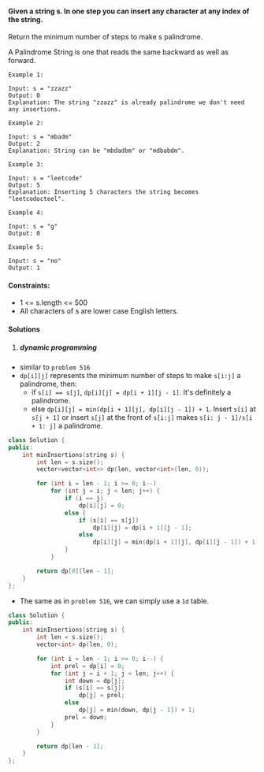 #### Given a string s. In one step you can insert any character at any index of the string.

Return the minimum number of steps to make s palindrome.

A Palindrome String is one that reads the same backward as well as forward.

 

```
Example 1:

Input: s = "zzazz"
Output: 0
Explanation: The string "zzazz" is already palindrome we don't need any insertions.

Example 2:

Input: s = "mbadm"
Output: 2
Explanation: String can be "mbdadbm" or "mdbabdm".

Example 3:

Input: s = "leetcode"
Output: 5
Explanation: Inserting 5 characters the string becomes "leetcodocteel".

Example 4:

Input: s = "g"
Output: 0

Example 5:

Input: s = "no"
Output: 1
```

 

#### Constraints:

-    1 <= s.length <= 500
-    All characters of s are lower case English letters.


#### Solutions

1. ##### dynamic programming

- similar to `problem 516`
- `dp[i][j]` represents the minimum number of steps to make `s[i:j]` a palindrome, then:
    - if `s[i] == s[j]`, `dp[i][j] = dp[i + 1][j - 1]`. It's definitely a palindrome.
    - else `dp[i][j] = min(dp[i + 1][j], dp[i][j - 1]) + 1`. Insert `s[i]` at `s[j + 1]` or insert `s[j]` at the front of `s[i:j]` makes `s[i: j - 1]/s[i + 1: j]` a palindrome.

```cpp
class Solution {
public:
    int minInsertions(string s) {
        int len = s.size();
        vector<vector<int>> dp(len, vector<int>(len, 0));

        for (int i = len - 1; i >= 0; i--)
            for (int j = i; j < len; j++) {
                if (i == j)
                    dp[i][j] = 0;
                else {
                    if (s[i] == s[j])
                        dp[i][j] = dp[i + 1][j - 1];
                    else
                        dp[i][j] = min(dp[i + 1][j], dp[i][j - 1]) + 1;
                }
            }

        return dp[0][len - 1];
    }
};
```

- The same as in `problem 516`, we can simply use a `1d` table.

```cpp
class Solution {
public:
    int minInsertions(string s) {
        int len = s.size();
        vector<int> dp(len, 0);

        for (int i = len - 1; i >= 0; i--) {
            int prel = dp[i] = 0;
            for (int j = i + 1; j < len; j++) {
                int down = dp[j];
                if (s[i] == s[j])
                    dp[j] = prel;
                else
                    dp[j] = min(down, dp[j - 1]) + 1;
                prel = down;
            }
        }

        return dp[len - 1];
    }
};
```